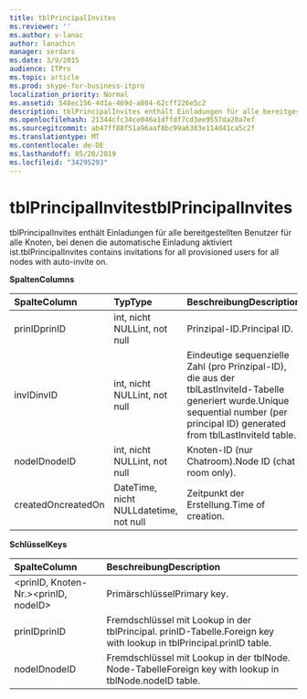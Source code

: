 ```yaml
---
title: tblPrincipalInvites
ms.reviewer: ''
ms.author: v-lanac
author: lanachin
manager: serdars
ms.date: 3/9/2015
audience: ITPro
ms.topic: article
ms.prod: skype-for-business-itpro
localization_priority: Normal
ms.assetid: 548ec156-4d1a-469d-a804-62cff226e5c2
description: tblPrincipalInvites enthält Einladungen für alle bereitgestellten Benutzer für alle Knoten, bei denen die automatische Einladung aktiviert ist.
ms.openlocfilehash: 21344cfc34ce046a1dffdf7cd3ee9557da20a7ef
ms.sourcegitcommit: ab47ff88f51a96aaf8bc99a6303e114d41ca5c2f
ms.translationtype: MT
ms.contentlocale: de-DE
ms.lasthandoff: 05/20/2019
ms.locfileid: "34295293"
---
```

# <a name="tblprincipalinvites"></a><span data-ttu-id="c9601-103">tblPrincipalInvites</span><span class="sxs-lookup"><span data-stu-id="c9601-103">tblPrincipalInvites</span></span>
 
<span data-ttu-id="c9601-104">tblPrincipalInvites enthält Einladungen für alle bereitgestellten Benutzer für alle Knoten, bei denen die automatische Einladung aktiviert ist.</span><span class="sxs-lookup"><span data-stu-id="c9601-104">tblPrincipalInvites contains invitations for all provisioned users for all nodes with auto-invite on.</span></span>
  
<span data-ttu-id="c9601-105">**Spalten**</span><span class="sxs-lookup"><span data-stu-id="c9601-105">**Columns**</span></span>

|<span data-ttu-id="c9601-106">**Spalte**</span><span class="sxs-lookup"><span data-stu-id="c9601-106">**Column**</span></span>|<span data-ttu-id="c9601-107">**Typ**</span><span class="sxs-lookup"><span data-stu-id="c9601-107">**Type**</span></span>|<span data-ttu-id="c9601-108">**Beschreibung**</span><span class="sxs-lookup"><span data-stu-id="c9601-108">**Description**</span></span>|
|:-----|:-----|:-----|
|<span data-ttu-id="c9601-109">prinID</span><span class="sxs-lookup"><span data-stu-id="c9601-109">prinID</span></span>  <br/> |<span data-ttu-id="c9601-110">int, nicht NULL</span><span class="sxs-lookup"><span data-stu-id="c9601-110">int, not null</span></span>  <br/> |<span data-ttu-id="c9601-111">Prinzipal-ID.</span><span class="sxs-lookup"><span data-stu-id="c9601-111">Principal ID.</span></span>  <br/> |
|<span data-ttu-id="c9601-112">invID</span><span class="sxs-lookup"><span data-stu-id="c9601-112">invID</span></span>  <br/> |<span data-ttu-id="c9601-113">int, nicht NULL</span><span class="sxs-lookup"><span data-stu-id="c9601-113">int, not null</span></span>  <br/> |<span data-ttu-id="c9601-114">Eindeutige sequenzielle Zahl (pro Prinzipal-ID), die aus der tblLastInviteId-Tabelle generiert wurde.</span><span class="sxs-lookup"><span data-stu-id="c9601-114">Unique sequential number (per principal ID) generated from tblLastInviteId table.</span></span>  <br/> |
|<span data-ttu-id="c9601-115">nodeID</span><span class="sxs-lookup"><span data-stu-id="c9601-115">nodeID</span></span>  <br/> |<span data-ttu-id="c9601-116">int, nicht NULL</span><span class="sxs-lookup"><span data-stu-id="c9601-116">int, not null</span></span>  <br/> |<span data-ttu-id="c9601-117">Knoten-ID (nur Chatroom).</span><span class="sxs-lookup"><span data-stu-id="c9601-117">Node ID (chat room only).</span></span>  <br/> |
|<span data-ttu-id="c9601-118">createdOn</span><span class="sxs-lookup"><span data-stu-id="c9601-118">createdOn</span></span>  <br/> |<span data-ttu-id="c9601-119">DateTime, nicht NULL</span><span class="sxs-lookup"><span data-stu-id="c9601-119">datetime, not null</span></span>  <br/> |<span data-ttu-id="c9601-120">Zeitpunkt der Erstellung.</span><span class="sxs-lookup"><span data-stu-id="c9601-120">Time of creation.</span></span>  <br/> |
   
<span data-ttu-id="c9601-121">**Schlüssel**</span><span class="sxs-lookup"><span data-stu-id="c9601-121">**Keys**</span></span>

|<span data-ttu-id="c9601-122">**Spalte**</span><span class="sxs-lookup"><span data-stu-id="c9601-122">**Column**</span></span>|<span data-ttu-id="c9601-123">**Beschreibung**</span><span class="sxs-lookup"><span data-stu-id="c9601-123">**Description**</span></span>|
|:-----|:-----|
|<span data-ttu-id="c9601-124">\<prinID, Knoten-Nr.\></span><span class="sxs-lookup"><span data-stu-id="c9601-124">\<prinID, nodeID\></span></span>  <br/> |<span data-ttu-id="c9601-125">Primärschlüssel</span><span class="sxs-lookup"><span data-stu-id="c9601-125">Primary key.</span></span>  <br/> |
|<span data-ttu-id="c9601-126">prinID</span><span class="sxs-lookup"><span data-stu-id="c9601-126">prinID</span></span>  <br/> |<span data-ttu-id="c9601-127">Fremdschlüssel mit Lookup in der tblPrincipal. prinID-Tabelle.</span><span class="sxs-lookup"><span data-stu-id="c9601-127">Foreign key with lookup in tblPrincipal.prinID table.</span></span>  <br/> |
|<span data-ttu-id="c9601-128">nodeID</span><span class="sxs-lookup"><span data-stu-id="c9601-128">nodeID</span></span>  <br/> |<span data-ttu-id="c9601-129">Fremdschlüssel mit Lookup in der tblNode. Node-Tabelle</span><span class="sxs-lookup"><span data-stu-id="c9601-129">Foreign key with lookup in tblNode.nodeID table.</span></span>  <br/> |
   

